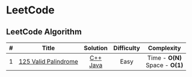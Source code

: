 LeetCode
========

## LeetCode Algorithm

| # | Title | Solution | Difficulty | Complexity |
|:---:| ----- | :--------: | :----------: | :----------: |
|1|[125 Valid Palindrome](https://leetcode.com/problems/valid-palindrome/)| [C++](./Solutions/C++/ValidPalindrome.cpp) <br> [Java](./Solutions/Java/ValidPalindrome.java) |Easy| Time - **O(N)** <br>Space - **O(1)**
